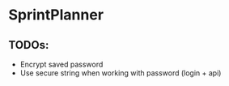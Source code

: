 # SprintPlanner
## TODOs:
* Encrypt saved password
* Use secure string when working with password (login + api)
